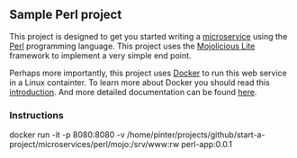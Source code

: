## Sample Perl project

This project is designed to get you started writing a [microservice](http://martinfowler.com/articles/microservices.html) using
the [Perl](https://www.perl.org/) programming language.  This project uses the [Mojolicious Lite](http://mojolicio.us/) framework to implement a very
simple end point.

Perhaps more importantly, this project uses [Docker](http://www.docker.com/) to run this web service in a Linux containter.  To
learn more about Docker you should read this [introduction](http://www.docker.com/whatisdocker/).  And more detailed documentation
can be found [here](http://docs.docker.com/).

### Instructions


docker run -it -p 8080:8080 -v /home/pinter/projects/github/start-a-project/microservices/perl/mojo:/srv/www:rw perl-app:0.0.1
